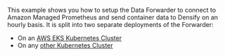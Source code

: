 This example shows you how to setup the Data Forwarder to connect to Amazon Managed Prometheus and send container data to Densify on an hourly basis. It is split into two separate deployments of the Forwarder:

* On an [AWS EKS Kubernetes Cluster](./eks)
* On any [other Kubernetes Cluster](./other)
